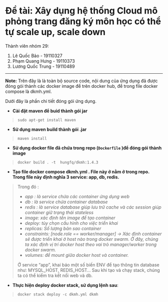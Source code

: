 # Đề tài: Xây dụng hệ thống Cloud mô phỏng trang đăng ký môn học có thể tự scale up, scale down



Thành viên nhóm 29:

 1. Lê Quốc Bảo       -    19110327
 2. Phạm Quang Hưng   -    19110373
 3. Lương Quốc Trung  -    19110489

- - -
**Note:**  Trên đây là là toàn bộ source code, nội dung của ứng dụng đã được đóng gói thành các docker image để trên docker hub, để trong file docker compose là dkmh.yml. 

Dưới đây là phần chi tiết đóng gói ứng dụng.
- **Cài đặt maven để buid thành gói jar**

>     sudo apt-get install maven


- **Sử dụng maven build thành gói .jar**

>     maven install

- **Sử dụng docker file đã chứa trong repo (`Dockerfile` )để đóng gói thành image**

>     docker build . -t  hungfq/dkmh:1.4.3


- **Tạo file docker compose dkmh.yml . File này ở nằm ở trong repo. Trong file này định nghĩa 3 service: app, db, redis.** 


>Trong đó :
>- _app : là service chứa các container ứng dụng web_
> - _db : là service chứa container database_ 
>- _redis : là service database giúp lưu trữ cache và các session giúp container giữ trạng thái stateless_ 
>- _image: xác định tên image để tạo container_
>- _deploy: tùy chọn cấu hình cho việc triển khai_
>- _replicas: Số lượng bản sao container_
>- _constraints: [node.role == worker/manager] → Xác định container sẽ được triển khai ở host nào trong docker swarm. Ở đây, chúng ta xác định vị trí docker host theo vai trò manager/worker trong docker swarm._
>- _volumes: để mount  giữa docker host và container._
>
>Ở service “app”, khai báo một số biến ENV để tạo thông tin database như: MYSQL_HOST, REDIS_HOST… Sau khi tạo và chạy stack, chúng ta có thể kiểm tra kết nối web và db.

- **Thực hiện deploy docker stack, sử dụng lệnh sau**:

>     docker stack deploy -c dkmh.yml dkmh